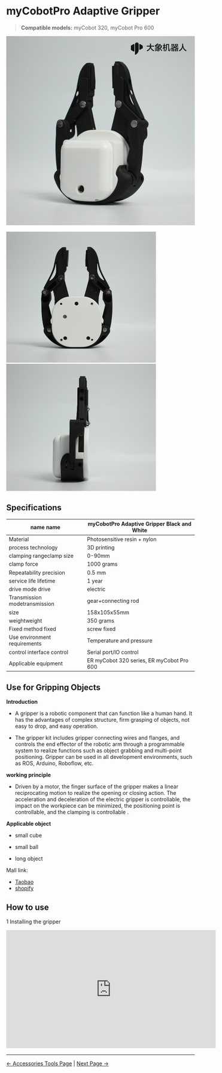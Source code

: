 # **myCobotPro Adaptive Gripper**

> **Compatible models:** myCobot 320, myCobot Pro 600

<img src="../../../resources/1-ProductIntroduction/1.4/1.4.1-Gripper/1-AdaptiveGripper/AdaptiveGripper-3.png" alt="img-1" width="800" height=“auto” />

<img src="../../../resources/1-ProductIntroduction/1.4/1.4.1-Gripper/1-AdaptiveGripper/AdaptiveGripper-4.jpg" alt="img-2" width="400" height="auto" /><img src="../../../resources/1-ProductIntroduction/1.4/1.4.1-Gripper/1-AdaptiveGripper/AdaptiveGripper-1.jpg" alt="img-3" width="400" height="auto" />

## Specifications

| **name name**                 | **myCobotPro Adaptive Gripper Black and White** |
| ----------------------------- | ----------------------------------------------- |
| Material                      | Photosensitive resin + nylon                    |
| process technology            | 3D printing                                     |
| clamping rangeclamp size      | 0-90mm                                          |
| clamp force                   | 1000 grams                                      |
| Repeatability precision       | 0.5 mm                                          |
| service life lifetime         | 1 year                                          |
| drive mode drive              | electric                                        |
| Transmission modetransmission | gear+connecting rod                             |
| size                          | 158x105x55mm                                      |
| weightweight                  | 350 grams                                       |
| Fixed method fixed            | screw fixed                                     |
| Use environment requirements  | Temperature and pressure                        |
| control interface control     | Serial port/IO control                          |
| Applicable equipment          | ER myCobot 320 series, ER myCobot Pro 600       |

## Use for Gripping Objects

**Introduction**

- A gripper is a robotic component that can function like a human hand. It has the advantages of complex structure, firm grasping of objects, not easy to drop, and easy operation.

- The gripper kit includes gripper connecting wires and flanges, and controls the end effector of the robotic arm through a programmable system to realize functions such as object grabbing and multi-point positioning. Gripper can be used in all development environments, such as ROS, Arduino, Roboflow, etc.

**working principle**

- Driven by a motor, the finger surface of the gripper makes a linear reciprocating motion to realize the opening or closing action. The acceleration and deceleration of the electric gripper is controllable, the impact on the workpiece can be minimized, the positioning point is controllable, and the clamping is controllable .

**Applicable object**

- small cube

- small ball

- long object

Mall link: 

-   [Taobao](https://shop504055678.taobao.com)
-   [shopify](https://shop.elephantrobotics.com/)


## How to use
1 Installing the gripper <br>


<!-- 
<iframe width="560" height="315" src="https://www.youtube.com/embed/RPKjV0IuP5E?si=_AGbac6f1OUW81PM&amp;start=0" title="Installing the gripper" frameborder="0" allow="accelerometer; autoplay; clipboard-write; encrypted-media; gyroscope; picture-in-picture; web-share" allowfullscreen></iframe>
</video> -->

<iframe width="560" height="315" src="https://www.youtube.com/embed/RPKjV0IuP5E?si=_AGbac6f1OUW81PM&amp;start=0" frameborder="0" allowfullscreen></iframe>



<!-- 2 Development with SDK  
-   [Blockly]()     
-   [Python]()
-   [C++]() -->

----
[← Accessories Tools Page](../1.4-AccessoriesTools.md#gripper)
 | [Next Page →](../1.4.1-Gripper/2-ElectricGripper.md)
